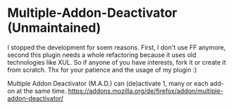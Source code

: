 Multiple-Addon-Deactivator (Unmaintained)
==========================

I stopped the development for soem reasons. First, I don't use FF anymore, second this plugin needs a whole refactoring because it uses old technologies like XUL. So if anyone of you have interests, fork it or create it from scratch. Thx for your patience and the usage of my plugin :)

Multiple Addon Deactivator (M.A.D.) can (de)activate 1, many or each add-on at the same time.
https://addons.mozilla.org/de/firefox/addon/multiple-addon-deactivator/
